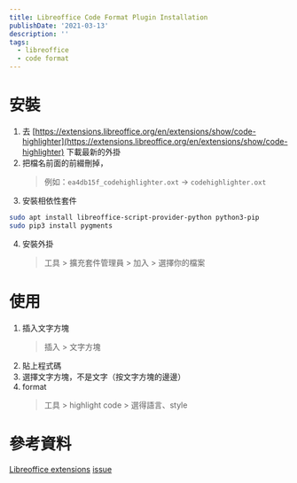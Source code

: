 ```yaml
---
title: Libreoffice Code Format Plugin Installation
publishDate: '2021-03-13'
description: ''
tags:
  - libreoffice
  - code format
---
```


# 安裝

1. 去 [https://extensions.libreoffice.org/en/extensions/show/code-highlighter](https://extensions.libreoffice.org/en/extensions/show/code-highlighter) 下載最新的外掛
2. 把檔名前面的前綴刪掉，
    > 例如：`ea4db15f_codehighlighter.oxt` -> `codehighlighter.oxt`
3. 安裝相依性套件

```bash
sudo apt install libreoffice-script-provider-python python3-pip
sudo pip3 install pygments
```

4. 安裝外掛
    > 工具 > 擴充套件管理員 > 加入 > 選擇你的檔案

# 使用

1. 插入文字方塊
    > 插入 > 文字方塊
2. 貼上程式碼
3. 選擇文字方塊，不是文字（按文字方塊的邊邊）
4. format
    > 工具 > highlight code > 選得語言、style

# 參考資料

[Libreoffice extensions](https://extensions.libreoffice.org/en/extensions/show/code-highlighter)
[issue](https://github.com/slgobinath/libreoffice-code-highlighter/issues/29#issuecomment-635216707)
